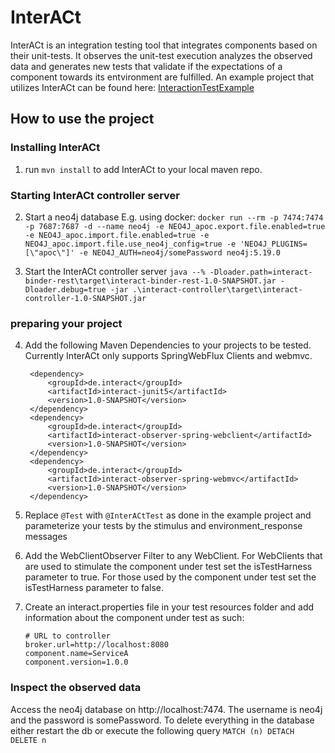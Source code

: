 # InterACt

InterACt is an integration testing tool that integrates components based on their unit-tests. It observes the unit-test
execution analyzes the observed data and generates new tests that validate if the expectations of a component towards
its entvironment are fulfilled.
An example project that utilizes InterACt can be found
here: [InteractionTestExample](https://github.com/NilsWild/InteractionTestExample)

## How to use the project

### Installing InterACt

1. run ```mvn install``` to add InterACt to your local maven repo.

### Starting InterACt controller server

2. Start a neo4j database E.g. using
   docker: ```docker run --rm -p 7474:7474 -p 7687:7687 -d --name neo4j -e NEO4J_apoc.export.file.enabled=true -e NEO4J_apoc.import.file.enabled=true -e NEO4J_apoc.import.file.use_neo4j_config=true -e 'NEO4J_PLUGINS=[\"apoc\"]' -e NEO4J_AUTH=neo4j/somePassword neo4j:5.19.0```

3. Start the InterACt controller
   server ```java --% -Dloader.path=interact-binder-rest\target\interact-binder-rest-1.0-SNAPSHOT.jar -Dloader.debug=true -jar .\interact-controller\target\interact-controller-1.0-SNAPSHOT.jar```

### preparing your project

4. Add the following Maven Dependencies to your projects to be tested. Currently InterACt only supports SpringWebFlux
   Clients and webmvc.

        <dependency>
            <groupId>de.interact</groupId>
            <artifactId>interact-junit5</artifactId>
            <version>1.0-SNAPSHOT</version>
        </dependency>
        <dependency>
            <groupId>de.interact</groupId>
            <artifactId>interact-observer-spring-webclient</artifactId>
            <version>1.0-SNAPSHOT</version>
        </dependency>
        <dependency>
            <groupId>de.interact</groupId>
            <artifactId>interact-observer-spring-webmvc</artifactId>
            <version>1.0-SNAPSHOT</version>
        </dependency>

5. Replace ```@Test``` with ```@InterACtTest``` as done in the example project and parameterize your tests by the
   stimulus and environment_response messages

6. Add the WebClientObserver Filter to any WebClient.
   For WebClients that are used to stimulate the component under test set the isTestHarness parameter to true.
   For those used by the component under test set the isTestHarness parameter to false.

7. Create an interact.properties file in your test resources folder and add information about the component under test
   as such:
   ```
   # URL to controller
   broker.url=http://localhost:8080
   component.name=ServiceA
   component.version=1.0.0
   ```

### Inspect the observed data

Access the neo4j database on http://localhost:7474. The username is neo4j and the password is somePassword.
To delete everything in the database either restart the db or execute the following
query ```MATCH (n) DETACH DELETE n```